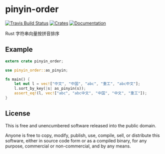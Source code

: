 # pinyin-order

[![Travis Build Status](https://travis-ci.org/iovxw/pinyin-order.svg)](https://travis-ci.org/iovxw/pinyin-order)
[![Crates](https://img.shields.io/crates/v/pinyin-order.svg)](https://crates.io/crates/pinyin-order)
[![Documentation](https://docs.rs/pinyin-order/badge.svg)](https://docs.rs/pinyin-order)

Rust 字符串向量按拼音排序

## Example

```rust
extern crate pinyin_order;

use pinyin_order::as_pinyin;

fn main() {
    let mut l = vec!["中文", "中国", "abc", "重工", "abc中文"];
    l.sort_by_key(|s| as_pinyin(s));
    assert_eq!(l, vec!["abc", "abc中文", "中国", "中文", "重工"]);
}
```

## License

This is free and unencumbered software released into the public domain.

Anyone is free to copy, modify, publish, use, compile, sell, or distribute this software, either in source code form or as a compiled binary, for any purpose, commercial or non-commercial, and by any means.
